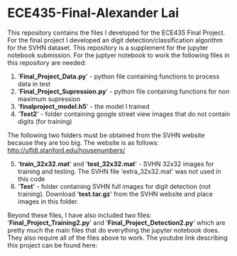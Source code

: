 # ECE435-Final-Alexander Lai
This repository contains the files I developed for the ECE435 Final Project. 
For the final project I developed an digit detection/classification algorithm for the SVHN dataset. This repository is a supplement for the jupyter notebook submission. For the juptyer notebook to work the following files in this repository are needed:
1. '__Final_Project_Data.py__' - python file containing functions to process data in test 
2. '__Final_Project_Supression.py__' - python file containing functions for non maximum supression
3. '__finalproject_model.h5__' - the model I trained 
4. '__Test2__' - folder containing google street view images that do not contain digits (for training)

The following two folders must be obtained from the SVHN website because they are too big. The website is as follows:
http://ufldl.stanford.edu/housenumbers/

5. '__train_32x32.mat__' and '__test_32x32.mat__' - SVHN 32x32 images for training and testing. The SVHN file 'extra_32x32.mat' was not used in this code
6. '__Test__' - folder containing SVHN full images for digit detection (not training). Download '__test.tar.gz__' from the SVHN website and place images in this folder.

Beyond these files, I have also included two files: '__Final_Project_Training2.py__' and '__Final_Project_Detection2.py__' which are pretty much the main files that do everything the jupyter notebook does. They also require all of the files above to work.
The youtube link describing this project can be found here: 
